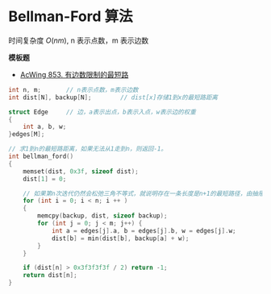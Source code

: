 # Bellman-Ford 算法 

时间复杂度 $O(nm)$, n 表示点数，m 表示边数

**模板题**
- [AcWing 853. 有边数限制的最短路](https://www.acwing.com/problem/content/855/)
```c++
int n, m;       // n表示点数，m表示边数
int dist[N], backup[N];        // dist[x]存储1到x的最短路距离

struct Edge     // 边，a表示出点，b表示入点，w表示边的权重
{
    int a, b, w;
}edges[M];

// 求1到n的最短路距离，如果无法从1走到n，则返回-1。
int bellman_ford()
{
    memset(dist, 0x3f, sizeof dist);
    dist[1] = 0;

    // 如果第n次迭代仍然会松弛三角不等式，就说明存在一条长度是n+1的最短路径，由抽屉原理，路径中至少存在两个相同的点，说明图中存在负权回路。
    for (int i = 0; i < n; i ++ )
    {
        memcpy(backup, dist, sizeof backup);
        for (int j = 0; j < m; j++) {
            int a = edges[j].a, b = edges[j].b, w = edges[j].w;
            dist[b] = min(dist[b], backup[a] + w);
        }
    }

    if (dist[n] > 0x3f3f3f3f / 2) return -1;
    return dist[n];
}
```
